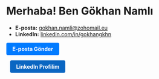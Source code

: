 # Merhaba! Ben Gökhan Namlı


- **E-posta:** [gokhan.namli@zohomail.eu](mailto:gokhan.namli@zohomail.eu)
- **LinkedIn:** [linkedin.com/in/gokhangkhn](https://www.linkedin.com/in/gokhangkhn)


<a href="mailto:gokhan.namli@zohomail.eu" style="display:inline-block;padding:8px 16px;background-color:#007BFF;color:white;text-decoration:none;border-radius:4px;font-weight:bold;">E-posta Gönder</a>

<a href="https://www.linkedin.com/in/gokhangkhn" style="display:inline-block;padding:8px 16px;background-color:#0A66C2;color:white;text-decoration:none;border-radius:4px;font-weight:bold;margin-left:10px;" target="_blank">LinkedIn Profilim</a>




